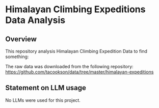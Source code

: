 # Himalayan Climbing Expeditions Data Analysis

## Overview

This repository analysis Himalayan Climbing Expedition Data to find something:

The raw data was downloaded from the following repository: https://github.com/tacookson/data/tree/master/himalayan-expeditions



## Statement on LLM usage

No LLMs were used for this project.